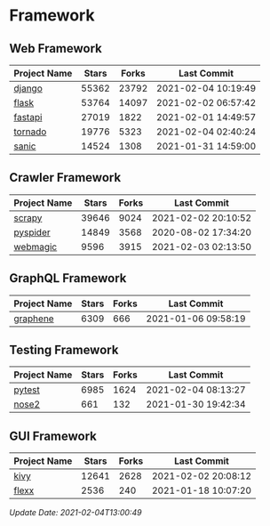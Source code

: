 # Framework

## Web Framework
| Project Name | Stars | Forks | Last Commit |
| ------------ | ----- | ----- | ----------- |
| [django](https://github.com/django/django) | 55362 | 23792 | 2021-02-04 10:19:49 |
| [flask](https://github.com/pallets/flask) | 53764 | 14097 | 2021-02-02 06:57:42 |
| [fastapi](https://github.com/tiangolo/fastapi) | 27019 | 1822 | 2021-02-01 14:49:57 |
| [tornado](https://github.com/tornadoweb/tornado) | 19776 | 5323 | 2021-02-04 02:40:24 |
| [sanic](https://github.com/sanic-org/sanic) | 14524 | 1308 | 2021-01-31 14:59:00 |

## Crawler Framework
| Project Name | Stars | Forks | Last Commit |
| ------------ | ----- | ----- | ----------- |
| [scrapy](https://github.com/scrapy/scrapy) | 39646 | 9024 | 2021-02-02 20:10:52 |
| [pyspider](https://github.com/binux/pyspider) | 14849 | 3568 | 2020-08-02 17:34:20 |
| [webmagic](https://github.com/code4craft/webmagic) | 9596 | 3915 | 2021-02-03 02:13:50 |

## GraphQL Framework
| Project Name | Stars | Forks | Last Commit |
| ------------ | ----- | ----- | ----------- |
| [graphene](https://github.com/graphql-python/graphene) | 6309 | 666 | 2021-01-06 09:58:19 |

## Testing Framework
| Project Name | Stars | Forks | Last Commit |
| ------------ | ----- | ----- | ----------- |
| [pytest](https://github.com/pytest-dev/pytest) | 6985 | 1624 | 2021-02-04 08:13:27 |
| [nose2](https://github.com/nose-devs/nose2) | 661 | 132 | 2021-01-30 19:42:34 |

## GUI Framework
| Project Name | Stars | Forks | Last Commit |
| ------------ | ----- | ----- | ----------- |
| [kivy](https://github.com/kivy/kivy) | 12641 | 2628 | 2021-02-02 20:08:12 |
| [flexx](https://github.com/flexxui/flexx) | 2536 | 240 | 2021-01-18 10:07:20 |

*Update Date: 2021-02-04T13:00:49*